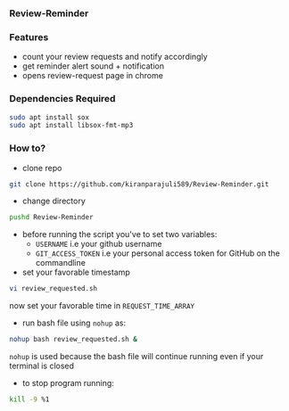 ### Review-Reminder
### Features
- count your review requests and notify accordingly
- get reminder alert sound + notification
- opens review-request page in chrome

### Dependencies Required
```sh
sudo apt install sox
sudo apt install libsox-fmt-mp3
```

### How to?
- clone repo 
```sh
git clone https://github.com/kiranparajuli589/Review-Reminder.git
```
- change directory 
```sh
pushd Review-Reminder
```
- before running the script you've to set two variables:
    - `USERNAME` i.e your github username
    - `GIT_ACCESS_TOKEN` i.e your personal access token for GitHub on the commandline
- set your favorable timestamp
```sh
vi review_requested.sh
```
now set your favorable time in `REQUEST_TIME_ARRAY`
- run bash file using `nohup` as:
```sh
nohup bash review_requested.sh &
```
`nohup` is used because the bash file will continue running even if your terminal is closed
- to stop program running:
```sh
kill -9 %1 
```
